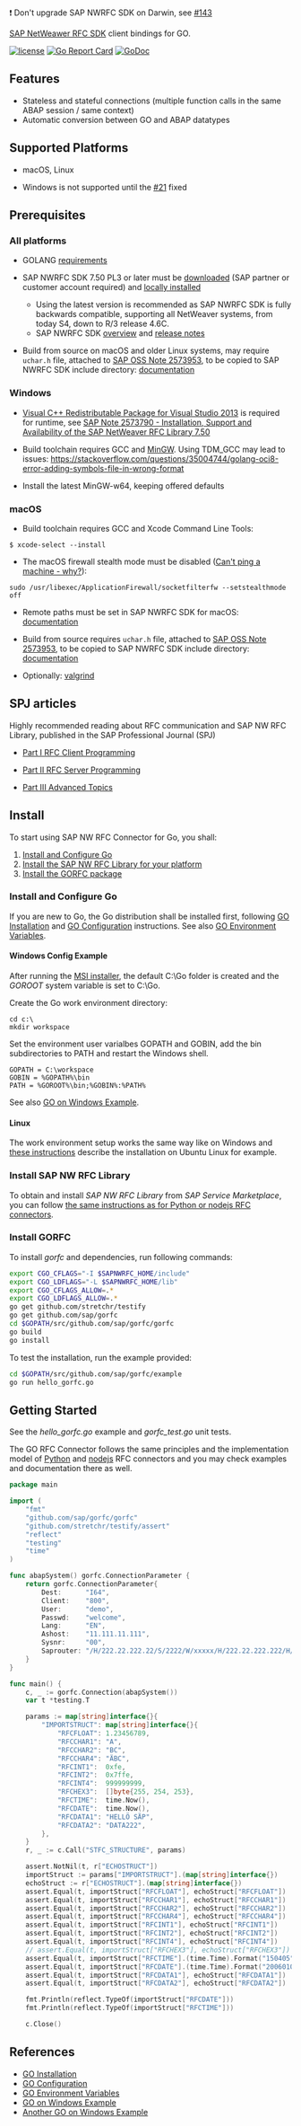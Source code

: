 :heavy_exclamation_mark: Don't upgrade SAP NWRFC SDK on Darwin, see [#143](https://github.com/SAP/node-rfc/issues/143)

[SAP NetWeawer RFC SDK](https://support.sap.com/en/product/connectors/nwrfcsdk.html) client bindings for GO.

[![license](https://img.shields.io/badge/license-Apache-blue.svg)](https://github.com/SAP/gorfc/blob/master/LICENSE)
[![Go Report Card](https://goreportcard.com/badge/github.com/SAP/gorfc)](https://goreportcard.com/report/github.com/SAP/gorfc)
[![GoDoc](https://img.shields.io/badge/godoc-reference-blue.svg?style=flat)](https://godoc.org/github.com/SAP/gorfc/gorfc)

## Features

- Stateless and stateful connections (multiple function calls in the same ABAP session / same context)
- Automatic conversion between GO and ABAP datatypes

## Supported Platforms

- macOS, Linux

- Windows is not supported until the [#21](https://github.com/SAP/gorfc/issues/21#issuecomment-716469783) fixed

## Prerequisites

### All platforms

- GOLANG [requirements](https://golang.org/doc/install#requirements)

- SAP NWRFC SDK 7.50 PL3 or later must be [downloaded](https://launchpad.support.sap.com/#/softwarecenter/template/products/_APP=00200682500000001943&_EVENT=DISPHIER&HEADER=Y&FUNCTIONBAR=N&EVENT=TREE&NE=NAVIGATE&ENR=01200314690100002214&V=MAINT) (SAP partner or customer account required) and [locally installed](http://sap.github.io/node-rfc/install.html#sap-nw-rfc-library-installation)

  - Using the latest version is recommended as SAP NWRFC SDK is fully backwards compatible, supporting all NetWeaver systems, from today S4, down to R/3 release 4.6C.
  - SAP NWRFC SDK [overview](https://support.sap.com/en/product/connectors/nwrfcsdk.html) and [release notes](https://launchpad.support.sap.com/#/softwarecenter/object/0020000000340702020)

- Build from source on macOS and older Linux systems, may require `uchar.h` file, attached to [SAP OSS Note 2573953](https://launchpad.support.sap.com/#/notes/2573953), to be copied to SAP NWRFC SDK include directory: [documentation](http://sap.github.io/PyRFC/install.html#macos)

### Windows

- [Visual C++ Redistributable Package for Visual Studio 2013](https://www.microsoft.com/en-US/download/details.aspx?id=40784) is required for runtime, see [SAP Note 2573790 - Installation, Support and Availability of the SAP NetWeaver RFC Library 7.50](https://launchpad.support.sap.com/#/notes/2573790)

- Build toolchain requires GCC and [MinGW](http://mingw-w64.org). Using TDM_GCC may lead to issues: https://stackoverflow.com/questions/35004744/golang-oci8-error-adding-symbols-file-in-wrong-format

- Install the latest MinGW-w64, keeping offered defaults

### macOS

- Build toolchain requires GCC and Xcode Command Line Tools:

```shell
$ xcode-select --install
```

- The macOS firewall stealth mode must be disabled ([Can't ping a machine - why?](https://discussions.apple.com/thread/2554739)):

```shell
sudo /usr/libexec/ApplicationFirewall/socketfilterfw --setstealthmode off
```

- Remote paths must be set in SAP NWRFC SDK for macOS: [documentation](http://sap.github.io/PyRFC/install.html#macos)

- Build from source requires `uchar.h` file, attached to [SAP OSS Note 2573953](https://launchpad.support.sap.com/#/notes/2573953), to be copied to SAP NWRFC SDK include directory: [documentation](http://sap.github.io/PyRFC/install.html#macos)

- Optionally: [valgrind](https://stackoverflow.com/questions/58360093/how-to-install-valgrind-on-macos-catalina-10-15-with-homebrew)

## SPJ articles

Highly recommended reading about RFC communication and SAP NW RFC Library, published in the SAP Professional Journal (SPJ)

- [Part I RFC Client Programming](https://wiki.scn.sap.com/wiki/x/zz27Gg)

- [Part II RFC Server Programming](https://wiki.scn.sap.com/wiki/x/9z27Gg)

- [Part III Advanced Topics](https://wiki.scn.sap.com/wiki/x/FD67Gg)

## Install

To start using SAP NW RFC Connector for Go, you shall:

1. [Install and Configure Go](#install-and-configure-go)
2. [Install the SAP NW RFC Library for your platform](#install-sap-nw-rfc-library)
3. [Install the GORFC package](#install-gorfc)

### Install and Configure Go

If you are new to Go, the Go distribution shall be installed first, following [GO Installation](#ref1) and [GO Configuration](#ref2) instructions. See also [GO Environment Variables](#ref3).

#### Windows Config Example

After running the [MSI installer](https://golang.org/dl/), the default C:\Go folder is created and the _GOROOT_ system variable is set to C:\Go\.

Create the Go work environment directory:

```shell
cd c:\
mkdir workspace
```

Set the environment user varialbes GOPATH and GOBIN, add the bin subdirectories to PATH and restart the Windows shell.

```shell
GOPATH = C:\workspace
GOBIN = %GOPATH%\bin
PATH = %GOROOT%\bin;%GOBIN%:%PATH%
```

See also [GO on Windows Example](#ref4).

#### Linux

The work environment setup works the same way like on Windows and [these instructions](https://github.com/golang/go/wiki/Ubuntu) describe the installation on Ubuntu Linux for example.

### Install SAP NW RFC Library

To obtain and install _SAP NW RFC Library_ from _SAP Service Marketplace_, you can follow [the same instructions as for Python or nodejs RFC connectors](http://sap.github.io/PyRFC/install.html#install-c-connector).

### Install GORFC

To install _gorfc_ and dependencies, run following commands:

```bash
export CGO_CFLAGS="-I $SAPNWRFC_HOME/include"
export CGO_LDFLAGS="-L $SAPNWRFC_HOME/lib"
export CGO_CFLAGS_ALLOW=.*
export CGO_LDFLAGS_ALLOW=.*
go get github.com/stretchr/testify
go get github.com/sap/gorfc
cd $GOPATH/src/github.com/sap/gorfc/gorfc
go build
go install
```

To test the installation, run the example provided:

```bash
cd $GOPATH/src/github.com/sap/gorfc/example
go run hello_gorfc.go
```

## Getting Started

See the _hello_gorfc.go_ example and _gorfc_test.go_ unit tests.

The GO RFC Connector follows the same principles and the implementation model of [Python](https://github.com/SAP/PyRFC) and [nodejs](https://github.com/SAP/node-rfc) RFC connectors and you may check examples and documentation there as well.

```go
package main

import (
    "fmt"
    "github.com/sap/gorfc/gorfc"
    "github.com/stretchr/testify/assert"
    "reflect"
    "testing"
    "time"
)

func abapSystem() gorfc.ConnectionParameter {
    return gorfc.ConnectionParameter{
        Dest:      "I64",
        Client:    "800",
        User:      "demo",
        Passwd:    "welcome",
        Lang:      "EN",
        Ashost:    "11.111.11.111",
        Sysnr:     "00",
        Saprouter: "/H/222.22.222.22/S/2222/W/xxxxx/H/222.22.222.222/H/",
    }
}

func main() {
    c, _ := gorfc.Connection(abapSystem())
    var t *testing.T

    params := map[string]interface{}{
        "IMPORTSTRUCT": map[string]interface{}{
            "RFCFLOAT": 1.23456789,
            "RFCCHAR1": "A",
            "RFCCHAR2": "BC",
            "RFCCHAR4": "ÄBC",
            "RFCINT1":  0xfe,
            "RFCINT2":  0x7ffe,
            "RFCINT4":  999999999,
            "RFCHEX3":  []byte{255, 254, 253},
            "RFCTIME":  time.Now(),
            "RFCDATE":  time.Now(),
            "RFCDATA1": "HELLÖ SÄP",
            "RFCDATA2": "DATA222",
        },
    }
    r, _ := c.Call("STFC_STRUCTURE", params)

    assert.NotNil(t, r["ECHOSTRUCT"])
    importStruct := params["IMPORTSTRUCT"].(map[string]interface{})
    echoStruct := r["ECHOSTRUCT"].(map[string]interface{})
    assert.Equal(t, importStruct["RFCFLOAT"], echoStruct["RFCFLOAT"])
    assert.Equal(t, importStruct["RFCCHAR1"], echoStruct["RFCCHAR1"])
    assert.Equal(t, importStruct["RFCCHAR2"], echoStruct["RFCCHAR2"])
    assert.Equal(t, importStruct["RFCCHAR4"], echoStruct["RFCCHAR4"])
    assert.Equal(t, importStruct["RFCINT1"], echoStruct["RFCINT1"])
    assert.Equal(t, importStruct["RFCINT2"], echoStruct["RFCINT2"])
    assert.Equal(t, importStruct["RFCINT4"], echoStruct["RFCINT4"])
    // assert.Equal(t, importStruct["RFCHEX3"], echoStruct["RFCHEX3"])
    assert.Equal(t, importStruct["RFCTIME"].(time.Time).Format("150405"), echoStruct["RFCTIME"].(time.Time).Format("15.
    assert.Equal(t, importStruct["RFCDATE"].(time.Time).Format("20060102"), e/Users/d037732/Downloads/gorfc/README.mdchoStruct["RFCDATE"].(time.Time).Format(".
    assert.Equal(t, importStruct["RFCDATA1"], echoStruct["RFCDATA1"])
    assert.Equal(t, importStruct["RFCDATA2"], echoStruct["RFCDATA2"])

    fmt.Println(reflect.TypeOf(importStruct["RFCDATE"]))
    fmt.Println(reflect.TypeOf(importStruct["RFCTIME"]))

    c.Close()
```

## References

- <a name="ref1"></a>[GO Installation](https://golang.org/doc/install)
- <a name="ref2"></a>[GO Configuration](https://golang.org/doc/code.html)
- <a name="ref3"></a>[GO Environment Variables](https://golang.org/cmd/go/#hdr-Environment_variables)
- <a name="ref4"></a>[GO on Windows Example](http://www.wadewegner.com/2014/12/easy-go-programming-setup-for-windows/)
- <a name="ref5"></a>[Another GO on Windows Example](https://github.com/abourget/getting-started-with-golang/blob/master/Getting_Started_for_Windows.md)
